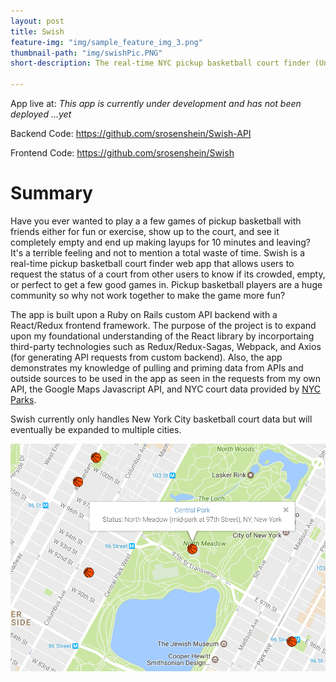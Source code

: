 ```yaml
---
layout: post
title: Swish
feature-img: "img/sample_feature_img_3.png"
thumbnail-path: "img/swishPic.PNG"
short-description: The real-time NYC pickup basketball court finder (Under Development)

---
```

App live at: *This app is currently under development and has not been deployed ...yet*

Backend Code: <https://github.com/srosenshein/Swish-API>

Frontend Code: <https://github.com/srosenshein/Swish>

# Summary

Have you ever wanted to play a a few games of pickup basketball with friends either for fun or exercise, show up to the court, and see it completely empty and end up making layups for 10 minutes and leaving? It's a terrible feeling and not to mention a total waste of time. Swish is a real-time pickup basketball court finder web app that allows users to request the status of a court from other users to know if its crowded, empty, or perfect to get a few good games in. Pickup basketball players are a huge community so why not work together to make the game more fun?

The app is built upon a Ruby on Rails custom API backend with a React/Redux frontend framework. The purpose of the project is to expand upon my foundational understanding of the React library by incorportaing third-party technologies such as Redux/Redux-Sagas, Webpack, and Axios (for generating API requests from custom backend). Also, the app demonstrates my knowledge of pulling and priming data from APIs and outside sources to be used in the app as seen in the requests from my own API, the Google Maps Javascript API, and NYC court data provided by [NYC Parks](https://www.nycgovparks.org/facilities/basketball "NYC Dep of Parks and Rec").

Swish currently only handles New York City basketball court data but will eventually be expanded to multiple cities.

![Swish App View](/img/swishPic.PNG)